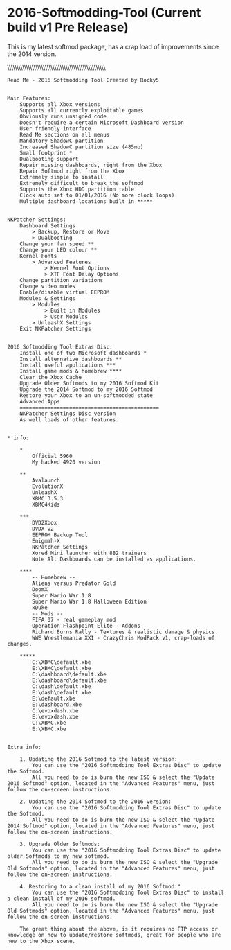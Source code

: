 # 2016-Softmodding-Tool (Current build v1 Pre Release)
This is my latest softmod package, has a crap load of improvements since the 2014 version.

\\\\\\\\\\\\\\\\\\\\\\\\\\\\\\\\\\\\\\\\\\\\\\\\\\\\\\\\\\\\\\\\\\\\\\\\\\\\\\\\\\\\\\\\\\\\\\\\\\\\\\\

	Read Me - 2016 Softmodding Tool Created by Rocky5


	Main Features:
		Supports all Xbox versions
		Supports all currently exploitable games
		Obviously runs unsigned code
		Doesn't require a certain Microsoft Dashboard version
		User friendly interface
		Read Me sections on all menus
		Mandatory ShadowC partition
		Increased ShadowC partition size (485mb)
		Small footprint *
		Dualbooting support
		Repair missing dashboards, right from the Xbox
		Repair Softmod right from the Xbox
		Extremely simple to install
		Extremely difficult to break the softmod
		Supports the Xbox HDD partition table
		Clock auto set to 01/01/2016 (No more clock loops)
		Multiple dashboard locations built in *****


	NKPatcher Settings:
		Dashboard Settings
			> Backup, Restore or Move
			> Dualbooting
		Change your fan speed **
		Change your LED colour **
		Kernel Fonts
			> Advanced Features
				> Kernel Font Options
				> XTF Font Delay Options
		Change partition variations
		Change video modes
		Enable/disable virtual EEPROM
		Modules & Settings
			> Modules
				> Built in Modules
				> User Modules
			> UnleashX Settings
		Exit NKPatcher Settings


	2016 Softmodding Tool Extras Disc:
		Install one of two Microsoft dashboards *
		Install alternative dashboards **
		Install useful applications ***
		Install game mods & homebrew ****
		Clear the Xbox Cache
		Upgrade Older Softmods to my 2016 Softmod Kit
		Upgrade the 2014 Softmod to my 2016 Softmod
		Restore your Xbox to an un-softmodded state
		Advanced Apps
		=============================================
		NKPatcher Settings Disc version
		As well loads of other features.


	* info:

		*
			Official 5960
			My hacked 4920 version
			
		**
			Avalaunch
			EvolutionX
			UnleashX
			XBMC 3.5.3
			XBMC4Kids
			
		***
			DVD2Xbox
			DVDX v2
			EEPROM Backup Tool
			Enigmah-X
			NKPatcher Settings
			Xored Mini launcher with 882 trainers
			Note Alt Dashboards can be installed as applications.
		
		****
			-- Homebrew --
			Aliens versus Predator Gold
			DoomX
			Super Mario War 1.8
			Super Mario War 1.8 Halloween Edition
			xDuke
			-- Mods --
			FIFA 07 - real gameplay mod
			Operation Flashpoint Elite - Addons
			Richard Burns Rally - Textures & realistic damage & physics.
			WWE Wrestlemania XXI - CrazyChris ModPack v1, crap-loads of changes.
			
		*****
			C:\XBMC\default.xbe
			E:\XBMC\default.xbe
			C:\dashboard\default.xbe
			E:\dashboard\default.xbe
			C:\dash\default.xbe
			E:\dash\default.xbe
			E:\default.xbe
			E:\dashboard.xbe
			C:\evoxdash.xbe
			E:\evoxdash.xbe
			C:\XBMC.xbe
			E:\XBMC.xbe
			

	Extra info:

		1. Updating the 2016 Softmod to the latest version:
			You can use the "2016 Softmodding Tool Extras Disc" to update the Softmod.
			All you need to do is burn the new ISO & select the "Update 2016 Softmod" option, located in the "Advanced Features" menu, just follow the on-screen instructions.

		2. Updating the 2014 Softmod to the 2016 version:
			You can use the "2016 Softmodding Tool Extras Disc" to update the Softmod.
			All you need to do is burn the new ISO & select the "Update 2014 Softmod" option, located in the "Advanced Features" menu, just follow the on-screen instructions.

		3. Upgrade Older Softmods:
			You can use the "2016 Softmodding Tool Extras Disc" to update older Softmods to my new softmod.
			All you need to do is burn the new ISO & select the "Upgrade Old Softmods" option, located in the "Advanced Features" menu, just follow the on-screen instructions.

		4. Restoring to a clean install of my 2016 Softmod:"
			You can use the "2016 Softmodding Tool Extras Disc" to install a clean install of my 2016 softmod.
			All you need to do is burn the new ISO & select the "Upgrade Old Softmods" option, located in the "Advanced Features" menu, just follow the on-screen instructions.

		The great thing about the above, is it requires no FTP access or knowledge on how to update/restore softmods, great for people who are new to the Xbox scene.